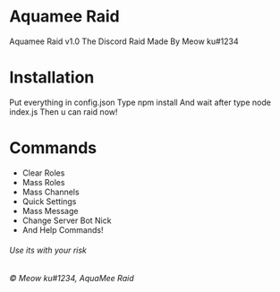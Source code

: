 # Aquamee Raid
Aquamee Raid v1.0
The Discord Raid
Made By Meow ku#1234
# Installation
Put everything in config.json
Type npm install
And wait after type
node index.js
Then u can raid now!
# Commands
- Clear Roles
- Mass Roles
- Mass Channels
- Quick Settings
- Mass Message
- Change Server Bot Nick
- And Help Commands!
###### Use its with your risk
###### © Meow ku#1234, AquaMee Raid
